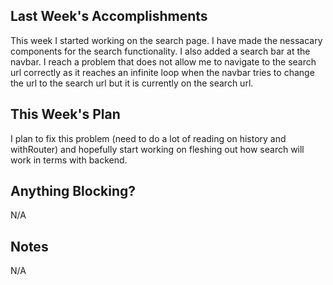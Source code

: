 ## Last Week's Accomplishments
This week I started working on the search page. I have made the nessacary components for the search functionality. I also added a search bar at the navbar. I reach a problem that does not allow me to navigate to the search url correctly as it reaches an infinite loop when the navbar tries to change the url to the search url but it is currently on the search url.

## This Week's Plan
I plan to fix this problem (need to do a lot of reading on history and withRouter) and hopefully start working on fleshing out how search will work in terms with backend.

## Anything Blocking?
N/A

## Notes
N/A

